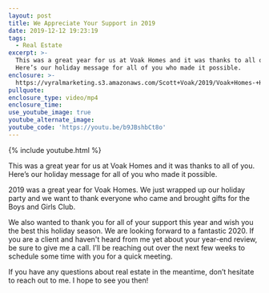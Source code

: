 ```yaml
---
layout: post
title: We Appreciate Your Support in 2019
date: 2019-12-12 19:23:19
tags:
  - Real Estate
excerpt: >-
  This was a great year for us at Voak Homes and it was thanks to all of you.
  Here’s our holiday message for all of you who made it possible.
enclosure: >-
  https://vyralmarketing.s3.amazonaws.com/Scott+Voak/2019/Voak+Homes-+Happy+Holidays.mp4
pullquote:
enclosure_type: video/mp4
enclosure_time:
use_youtube_image: true
youtube_alternate_image:
youtube_code: 'https://youtu.be/b9JBshbCt8o'
---
```


{% include youtube.html %}

This was a great year for us at Voak Homes and it was thanks to all of you. Here’s our holiday message for all of you who made it possible.

2019 was a great year for Voak Homes. We just wrapped up our holiday party and we want to thank everyone who came and brought gifts for the Boys and Girls Club.

We also wanted to thank you for all of your support this year and wish you the best this holiday season. We are looking forward to a fantastic 2020. If you are a client and haven't heard from me yet about your year-end review, be sure to give me a call. I’ll be reaching out over the next few weeks to schedule some time with you for a quick meeting.

If you have any questions about real estate in the meantime, don’t hesitate to reach out to me. I hope to see you then\!